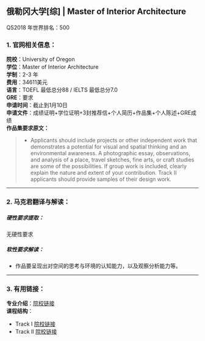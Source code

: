 ## 俄勒冈大学[综] | Master of Interior Architecture

QS2018 年世界排名：500 

### 1. 官网相关信息：

**院校**：University of Oregon  
**学位**：Master of Interior Architecture  
**学制**：2-3 年  
**费用**：34611美元  
**语言**：TOEFL 最低总分88 / IELTS 最低总分7.0  
**GRE**：要求    
**申请时间**：截止到1月10日  
**申请文件**：成绩证明+学位证明+3封推荐信+个人简历+作品集+个人陈述+GRE成绩  
**作品集要求原文：**   

> - Applicants should include projects or other independent work that demonstrates a potential for visual and spatial thinking and an environmental awareness. A photographic essay, observations, and analysis of a place, travel sketches, fine arts, or craft studies are some of the possibilities. If group work is included, clearly explain the nature and extent of your contribution. Track II applicants should provide samples of their design work.

---


### 2. 马克君翻译与解读：

##### 硬性要求提取：
无硬性要求


##### 软性要求解读：
- 作品要呈现出对空间的思考与环境的认知能力，以及观察分析能力等。 


---


### 3. 有用链接：

**专业介绍**：[院校链接](https://archenvironment.uoregon.edu/interior-architecture/graduate)  
**课程结构**：  
 
- Track I [院校链接](https://archenvironment.uoregon.edu/architecture/grad/miarch1)  
- Track II [院校链接](https://archenvironment.uoregon.edu/architecture/grad/miarch2)

